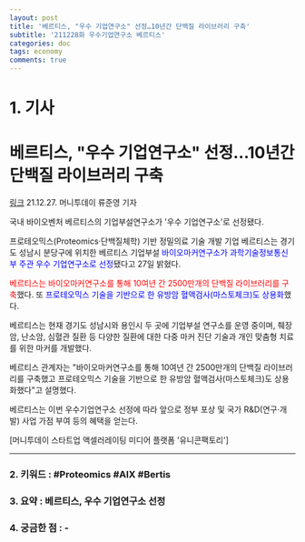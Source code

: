 ```yaml
---
layout: post
title: '베르티스, "우수 기업연구소" 선정…10년간 단백질 라이브러리 구축'
subtitle: '211228화 우수기업연구소 베르티스'
categories: doc
tags: economy
comments: true
---
```


# 1. 기사

베르티스, "우수 기업연구소" 선정…10년간 단백질 라이브러리 구축
==========
[링크](https://news.mt.co.kr/mtview.php?no=2021122711275919003)
21.12.27. 머니투데이 류준영 기자   

국내 바이오벤처 베르티스의 기업부설연구소가 '우수 기업연구소'로 선정됐다.   

프로테오믹스(Proteomics·단백질체학) 기반 정밀의료 기술 개발 기업 베르티스는 경기도 성남시 분당구에 위치한 베르티스 기업부설 <span style="color:blue">바이오마커연구소가 과학기술정보통신부 주관 우수 기업연구소로 선정</span>됐다고 27일 밝혔다.   

<span style="color:red">베르티스는 바이오마커연구소를 통해 10여년 간 2500만개의 단백질 라이브러리를 구축</span>했다. 또 <span style="color:blue">프로테오믹스 기술을 기반으로 한 유방암 혈액검사(마스토체크)도 상용화</span>했다.   

베르티스는 현재 경기도 성남시와 용인시 두 곳에 기업부설 연구소를 운영 중이며, 췌장암, 난소암, 심혈관 질환 등 다양한 질환에 대한 다중 마커 진단 기술과 개인 맞춤형 치료를 위한 마커를 개발했다.   

베르티스 관계자는 "바이오마커연구소를 통해 10여년 간 2500만개의 단백질 라이브러리를 구축했고 프로테오믹스 기술을 기반으로 한 유방암 혈액검사(마스토체크)도 상용화했다"고 설명했다.   

베르티스는 이번 우수기업연구소 선정에 따라 앞으로 정부 포상 및 국가 R&D(연구·개발) 사업 가점 부여 등의 혜택을 얻는다.   

[머니투데이 스타트업 액셀러레이팅 미디어 플랫폼 '유니콘팩토리']   

* * *

### 2. 키워드 : \#Proteomics \#AIX  \#Bertis
### 3. 요약 : 베르티스, 우수 기업연구소 선정
### 4. 궁금한 점 : -